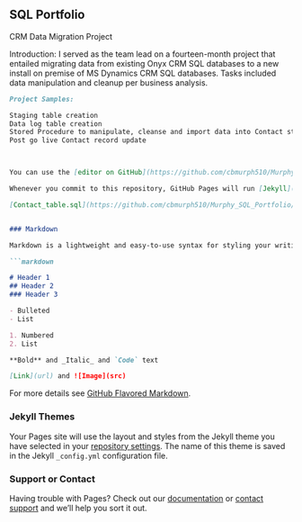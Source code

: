 ## SQL Portfolio

CRM Data Migration Project

Introduction: 
I served as the team lead on a fourteen-month project that entailed migrating data from existing Onyx CRM SQL databases to a new install on premise of MS Dynamics CRM SQL databases. Tasks included data manipulation and cleanup per business analysis.  

```markdown
Project Samples:

Staging table creation
Data log table creation 
Stored Procedure to manipulate, cleanse and import data into Contact staging table
Post go live Contact record update  



You can use the [editor on GitHub](https://github.com/cbmurph510/Murphy.github.io/edit/master/README.md) to maintain and preview the content for your website in Markdown files.

Whenever you commit to this repository, GitHub Pages will run [Jekyll](https://jekyllrb.com/) to rebuild the pages in your site, from the content in your Markdown files.

[Contact_table.sql](https://github.com/cbmurph510/Murphy_SQL_Portfolio/blob/master/dbo.Contact_table.sql)


### Markdown

Markdown is a lightweight and easy-to-use syntax for styling your writing. It includes conventions for

```markdown

# Header 1
## Header 2
### Header 3

- Bulleted
- List

1. Numbered
2. List

**Bold** and _Italic_ and `Code` text

[Link](url) and ![Image](src)
```

For more details see [GitHub Flavored Markdown](https://guides.github.com/features/mastering-markdown/).

### Jekyll Themes

Your Pages site will use the layout and styles from the Jekyll theme you have selected in your [repository settings](https://github.com/cbmurph510/Murphy.github.io/settings). The name of this theme is saved in the Jekyll `_config.yml` configuration file.

### Support or Contact

Having trouble with Pages? Check out our [documentation](https://help.github.com/categories/github-pages-basics/) or [contact support](https://github.com/contact) and we’ll help you sort it out.
